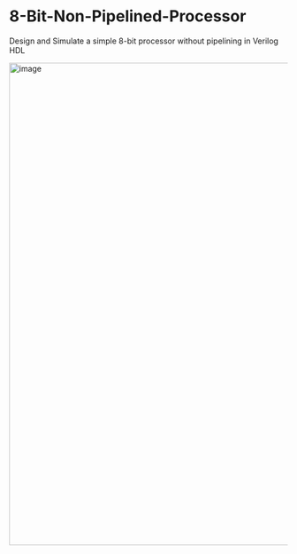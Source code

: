 # 8-Bit-Non-Pipelined-Processor
Design and Simulate a simple 8-bit processor without pipelining in Verilog HDL

<img width="871" alt="image" src="https://github.com/deepakg96/8-Bit-Non-Pipelined-Processor/assets/79781541/7fd4d0db-dbcc-4f3f-a811-3d9b02739c81">
